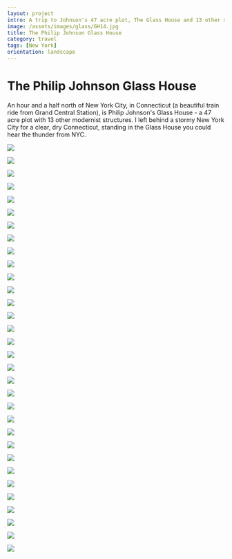 ```yaml
---
layout: project
intro: A trip to Johnson's 47 acre plot, The Glass House and 13 other modernist strcutures.    
image: /assets/images/glass/GH14.jpg
title: The Philip Johnson Glass House
category: travel
tags: [New York]
orientation: landscape
---
```


# The Philip Johnson Glass House

An hour and a half north of New York City, in Connecticut (a beautiful train ride from Grand Central Station), is Philip Johnson's Glass House - a 47 acre plot with 13 other modernist structures. I left behind a stormy New York City for a clear, dry Connecticut, standing in the Glass House you could hear the thunder from NYC. 

![](/assets/images/glass/GH1.jpg)

![](/assets/images/glass/GH2.jpg)

![](/assets/images/glass/GH3.jpg)

![](/assets/images/glass/GH4.jpg)

![](/assets/images/glass/GH5.jpg)

![](/assets/images/glass/GH6.jpg)

![](/assets/images/glass/GH7.jpg)

![](/assets/images/glass/GH8.jpg)

![](/assets/images/glass/GH9.jpg)

![](/assets/images/glass/GH10.jpg)

![](/assets/images/glass/GH11.jpg)

![](/assets/images/glass/GH12.jpg)

![](/assets/images/glass/GH13.jpg)

![](/assets/images/glass/GH14.jpg)

![](/assets/images/glass/GH15.jpg)

![](/assets/images/glass/GH16.jpg)

![](/assets/images/glass/GH17.jpg)

![](/assets/images/glass/GH18.jpg)

![](/assets/images/glass/GH19.jpg)

![](/assets/images/glass/GH20.jpg)

![](/assets/images/glass/GH21.jpg)

![](/assets/images/glass/GH22.jpg)

![](/assets/images/glass/GH23.jpg)

![](/assets/images/glass/GH24.jpg)

![](/assets/images/glass/GH25.jpg)

![](/assets/images/glass/GH26.jpg)

![](/assets/images/glass/GH27.jpg)

![](/assets/images/glass/GH28.jpg)

![](/assets/images/glass/GH29.jpg)

![](/assets/images/glass/GH30.jpg)

![](/assets/images/glass/GH31.jpg)

![](/assets/images/glass/GH32.jpg)
